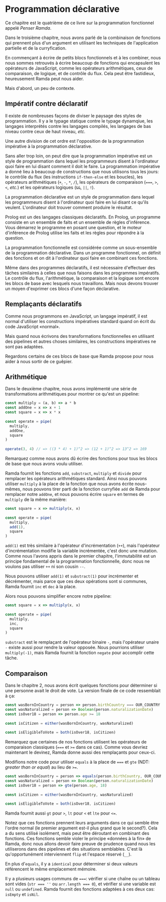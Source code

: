 # Programmation déclarative

Ce chapitre est le quatrième de ce livre sur la programmation fonctionnel appelé _Penser Ramda_.

Dans le troisième chapitre, nous avons parlé de la combinaison de fonctions qui prennent plus d'un argument en utilisant  les techniques de l'application partielle et de la curryfication.

En commençant à écrire de petits blocs fonctionnels et à les combiner, nous nous sommes retrouvés à écrire beaucoup de fonctions qui encapsulent les opérateurs de JavaScript, comme les opérateurs arithmétiques, ceux de comparaison, de logique, et de contrôle du flux. Cela peut être fastidieux, heureusement Ramda peut nous aider.

Mais d'abord, un peu de contexte.

## Impératif contre déclaratif

Il existe de nombreuses façons de diviser le paysage des styles de programmation. Il y a le typage statique contre le typage dynamqiue, les langages interprétés contre les langages compilés, les langages de bas niveau contre ceux de haut niveau, _etc._

Une autre division de cet ordre est l'opposition de la programmation impérative à la programmation déclarative.

Sans aller trop loin, on peut dire que la programmation impérative est un style de programmation dans lequel les programmeurs disent à l'ordinateur quoi faire en lui disant comment il doit le faire. La programmation impérative a donné lieu à beaucoup de constructions que nous utilisons tous les jours: le contrôle du flux (les instructions `if-then-else` et les boucles), les opérateurs arithmétiques (`+`, `-`, `*`, `/`), les opérateurs de comparaison (`===`, `>`, `<`, _etc._) et les opérateurs logiques (`&&`, `||`, `!`).

La programmation déclarative est un style de programmation dans lequel les programmeurs disent à l'ordinateur quoi faire en lui disant ce qu'ils veulent. L'ordinateur doit trouver comment produire le résultat.

Prolog est un des langages classiques déclaratifs. En Prolog, un programme consiste en un ensemble de faits et un ensemble de règles d'inférence. Vous démarrez le programme en posant une question, et le moteur d'inférence de Prolog utilise les faits et les règles pour répondre à la question.

La programmation fonctionnelle est considérée comme un sous-ensemble de la programmation déclarative. Dans un programme fonctionnel, on définit des fonctions et on dit à l'ordinateur quoi faire en combinant ces fonctions.

Même dans des programmes déclaratifs, il est nécessaire d'effectuer des tâches similaires à celles que nous faisons dans les programmes impératifs. Le contrôle du flux, l'arithmétique, la comparaison et la logique sont encore les blocs de base avec lesquels nous travaillons. Mais nous devons trouver un moyen d'exprimer ces blocs d'une façon déclarative.

## Remplaçants déclaratifs

Comme nous programmons en JavaScript, un langage impératif, il est normal d'utiliser les constructions impératives standard quand on écrit du code JavaScript «normal».

Mais quand nous écrivons des transformations fonctionnelles en utilisant des pipelines et autres choses similaires, les constructions impératives ne sont pas adaptées.

Regardons certains de ces blocs de base que Ramda propose pour nous aider à nous sortir de ce guêpier.

## Arithmétique

Dans le deuxième chapitre, nous avons implémenté une série de transformations arithmétiques pour montrer ce qu'est un pipeline:

```js
const multiply = (a, b) => a * b
const addOne = x => x + 1
const square = x => x * x
 
const operate = pipe(
  multiply,
  addOne,
  square
)
 
operate(3, 4) // => ((3 * 4) + 1)^2 => (12 + 1)^2 => 13^2 => 169
```

Remarquez comme nous avons dû écrire des fonctions pour tous les blocs de base que nous avons voulu utiliser.

Ramda fournit les fonctions `add`, `substract`, `multiply` et `divide` pour remplacer les opérateurs arithmétiques standard. Ainsi nous pouvons utiliser `multiply` à la place de la fonction que nous avons écrite nous-mêmes, nous pouvons tirer parti de la fonction curryfiée `add` de Ramda pour remplacer notre `addOne`, et nous pouvons écrire `square` en termes de `multiply` de la même manière:

```js
const square = x => multiply(x, x)
 
const operate = pipe(
  multiply,
  add(1),
  square
)
```

`add(1)` est très similaire à l'opérateur d'incrémentation (`++`), mais l'opérateur d'incrémentation modifie la variable incrémentée, c'est donc une mutation. Comme nous l'avons appris dans le premier chapitre, l'immutabilité est un principe fondamental de la programmation fonctionnelle, donc nous ne voulons pas utiliser `++` ni son cousin `--`.

Nous pouvons utiliser `add(1)` et `substract(1)` pour incrémenter et décrémenter, mais parce que ces deux opérations sont si communes, Ramda fournit `inc` et `dec` à la place.

Alors nous pouvons simplifier encore notre pipeline:

```js
const square = x => multiply(x, x)
 
const operate = pipe(
  multiply,
  inc,
  square
)
```

`substract` est le remplaçant de l'opérateur binaire `-`, mais l'opérateur unaire `-` existe aussi pour rendre la valeur opposée. Nous pourrions utiliser `multiply(-1)`, mais Ramda fournit la fonction `negate` pour accomplir cette tâche.

## Comparaison

Dans le chapitre 2, nous avons écrit quelques fonctions pour déterminer si une personne avait le droit de vote. La version finale de ce code ressemblait à ça:

```js
const wasBornInCountry = person => person.birthCountry === OUR_COUNTRY
const wasNaturalized = person => Boolean(person.naturalizationDate)
const isOver18 = person => person.age >= 18
 
const isCitizen = either(wasBornInCountry, wasNaturalized)
 
const isEligibleToVote = both(isOver18, isCitizen)
```

Remarquez que certaines de nos fonctions utilisent les opérateurs de comparaison classiques (`===` et `>=` dans ce cas). Comme vous devriez maintenant le devinez, Ramda donne aussi des remplaçants pour ceux-ci.

Modifions notre code pour utiliser `equals` à la place de `===` et `gte` (NDT: _greater than or equal_) au lieu de `>=`.

```js
const wasBornInCountry = person => equals(person.birthCountry, OUR_COUNTRY)
const wasNaturalized = person => Boolean(person.naturalizationDate)
const isOver18 = person => gte(person.age, 18)
 
const isCitizen = either(wasBornInCountry, wasNaturalized)
 
const isEligibleToVote = both(isOver18, isCitizen)
```

Ramda fournit aussi `gt` pour `>`, `lt` pour `<` et `lte` pour `<=`.

Notez que ces fonctions prennent leurs arguments dans ce qui semble être l'ordre normal (le premier argument est-il plus grand que le second?). Cela a du sens utilisé isolément, mais peut être déroutant en combinant des fonctions. Ces fonctions semble violer le principe «données à la fin» de Ramda, donc nous allons devoir faire preuve de prudence quand nous les utiliserons dans des pipelines et des situations semblables. C'est là qu'opportunément interviennent `flip` et l'espace réservé (`__`).

En plus d'`equals`, il y a `identical` pour déterminer si deux valeurs référencent le même emplacement mémoire.

Il y a plusieurs usages communs de `===`: vérifier si une chaîne ou un tableau sont vides (`str === ''` ou `arr.length === 0`), et vérifier si une variable est `null` ou `undefined`. Ramda fournit des fonctions adaptées à ces deux cas: `isEmpty` et `isNil`.
